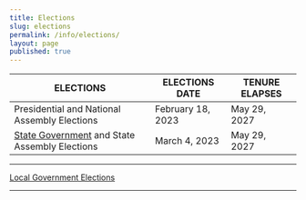 ```yaml
---
title: Elections
slug: elections
permalink: /info/elections/
layout: page
published: true
---
```

ELECTIONS | ELECTIONS DATE | TENURE ELAPSES 
------------- | -------------  | -------------
Presidential and National Assembly Elections | February 18, 2023 | May 29, 2027 
 [State Government](/info/state-government-elections "State Government Elections") and State Assembly Elections | March 4, 2023 | May 29, 2027

-----------

[Local Government Elections](/info/local-government-elections "Local Government Elections")

-----------
